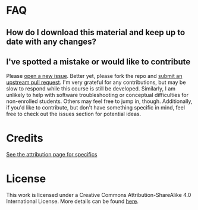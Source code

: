 # FAQ

## How do I download this material and keep up to date with any changes?




## I've spotted a mistake or would like to contribute

Please [open a new issue](https://help.github.com/articles/creating-an-issue/). Better yet, please fork the repo and [submit an upstream pull request](https://help.github.com/articles/creating-a-pull-request-from-a-fork/). I'm very grateful for any contributions, but may be slow to respond while this course is still be developed. Similarly, I am unlikely to help with software troubleshooting or conceptual difficulties for non-enrolled students. Others may feel free to jump in, though. Additionally, if you'd like to contribute, but don't have something specific in mind, feel free to check out the issues section for potential ideas.

# Credits

[See the attribution page for specifics]( https://smasongarrison.github.io/Syllabi/front-matter.html#attribution)


# License

This work is licensed under a Creative Commons Attribution-ShareAlike 4.0 International License. More details can be found [here](https://smasongarrison.github.io/Syllabi/license.html).
